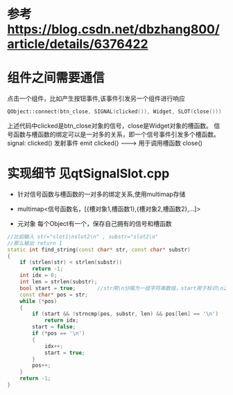 # 参考 https://blog.csdn.net/dbzhang800/article/details/6376422
# 组件之间需要通信
点击一个组件，比如产生按钮事件,该事件引发另一个组件进行响应

```c++
QObject::connect(btn_close, SIGNAL(clicked()), Widget, SLOT(close()))
```
上述代码中clicked是btn_close对象的信号，close是Widget对象的槽函数。
信号函数与槽函数的绑定可以是一对多的关系，即一个信号事件引发多个槽函数。
signal:
    clicked()
发射事件  emit clicked() ---> 用于调用槽函数 close()

# 实现细节 见qtSignalSlot.cpp
- 针对信号函数与槽函数的一对多的绑定关系,使用multimap存储
- multimap<信号函数名，[{槽对象1,槽函数1},{槽对象2,槽函数2},...]>

- 元对象 每个Object有一个，保存自己拥有的信号和槽函数

```c++
//比如输入 str="slot1\nslot2\n" , substr="slot2\n"
//那么输出 return 1
static int find_string(const char* str, const char* substr)
{
	if (strlen(str) < strlen(substr))
		return -1;
	int idx = 0;
	int len = strlen(substr);
	bool start = true;       //str用\n分隔为一组字符串数组，start用于标识\n之后的有效字符串
	const char* pos = str;
	while (*pos)
	{
		if (start && !strncmp(pos, substr, len) && pos[len] == '\n')
			return idx;
		start = false;
		if (*pos == '\n')
		{
			idx++;
			start = true;
		}
		pos++;
	}
	return -1;
}
```